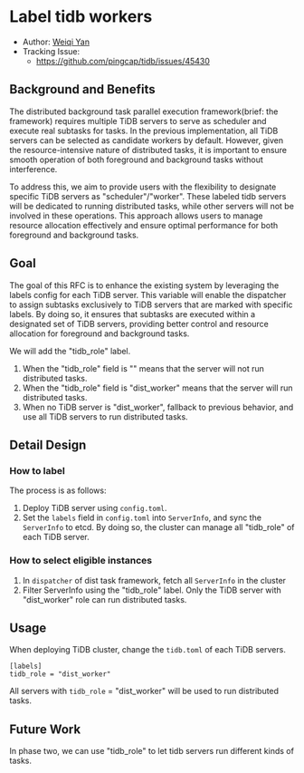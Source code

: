 # Label tidb workers 

- Author: [Weiqi Yan](https://github.com/ywqzzy)
- Tracking Issue:
  - https://github.com/pingcap/tidb/issues/45430

## Background and Benefits
The distributed background task parallel execution framework(brief: the framework) requires multiple TiDB servers to serve as scheduler and execute real subtasks for tasks. In the previous implementation, all TiDB servers can be selected as candidate workers by default. However, given the resource-intensive nature of distributed tasks, it is important to ensure smooth operation of both foreground and background tasks without interference.

To address this, we aim to provide users with the flexibility to designate specific TiDB servers as "scheduler"/"worker". These labeled tidb servers will be dedicated to running distributed tasks, while other servers will not be involved in these operations. This approach allows users to manage resource allocation effectively and ensure optimal performance for both foreground and background tasks.

## Goal
The goal of this RFC is to enhance the existing system by leveraging the labels config for each TiDB server. This variable will enable the dispatcher to assign subtasks exclusively to TiDB servers that are marked with specific labels. By doing so, it ensures that subtasks are executed within a designated set of TiDB servers, providing better control and resource allocation for foreground and background tasks.

We will add the "tidb_role" label.
1. When the "tidb_role" field is "" means that the server will not run distributed tasks.
2. When the "tidb_role" field is "dist_worker" means that the server will run distributed tasks.
3. When no TiDB server is "dist_worker", fallback to previous behavior, and use all TiDB servers to run distributed tasks.

## Detail Design

### How to label

The process is as follows:
1. Deploy TiDB server using `config.toml`.
2. Set the `labels` field in `config.toml` into `ServerInfo`, and sync the `ServerInfo` to etcd.
By doing so, the cluster can manage all "tidb_role" of each TiDB server.

### How to select eligible instances
1. In `dispatcher` of dist task framework, fetch all `ServerInfo` in the cluster
2. Filter ServerInfo using the "tidb_role" label. Only the TiDB server with "dist_worker" role can run distributed tasks.

## Usage
When deploying TiDB cluster, change the `tidb.toml` of each TiDB servers.
```
[labels]
tidb_role = "dist_worker"
```
All servers with `tidb_role` = "dist_worker" will be used to run distributed tasks.


## Future Work

In phase two, we can use "tidb_role" to let tidb servers run different kinds of tasks.

